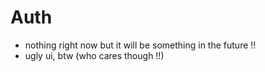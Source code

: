 # Auth

- nothing right now but it will be something in the future !!
- ugly ui, btw (who cares though !!)